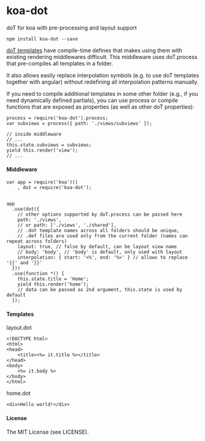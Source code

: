 # koa-dot
doT for koa with pre-processing and layout support

```
npm install koa-dot --save
```

[doT templates](http://olado.github.io/doT/) have compile-time defines that makes using them with existing rendering middlewares difficult. This middleware uses doT.process that pre-compiles all templates in a folder.

It also allows easily replace interpolation symbols (e.g. to use doT templates together with angular) without redefining all interpolation patterns manually.

If you need to compile additional templates in some other folder (e.g., if you need dynamically defined partials), you can use process or compile functions that are exposed as properties (as well as other doT properties):

```
process = require('koa-dot').process;
var subviews = process({ path: './views/subviews' });

// inside middleware
// ...
this.state.subviews = subviews;
yield this.render('view');
// ...
```

#### Middleware

```
var app = require('koa')()
    , dot = require('koa-dot');


app
  .use(dot({
    // other options supported by doT.process can be passed here
    path: './views',
    // or path: ['./views', './shared'],
    // .dot template names across all folders should be unique,
    // .def files are used only from the current folder (names can repeat across folders)
    layout: true, // false by default, can be layout view name
    // body: 'body', // 'body' is default, only used with layout
    interpolation: { start: '<%', end: '%>' } // allows to replace '{{' and '}}'
  }))
  .use(function *() {
    this.state.title = 'Home';
    yield this.render('home');
    // data can be passed as 2nd argument, this.state is used by default
  });
```

#### Templates

layout.dot

```
<!DOCTYPE html>
<html>
<head>
    <title><%= it.title %></title>
</head>
<body>
    <%= it.body %>
</body>
</html>
```

home.dot

```
<div>Hello world!</div>
```

#### License

The MIT License (see LICENSE).
